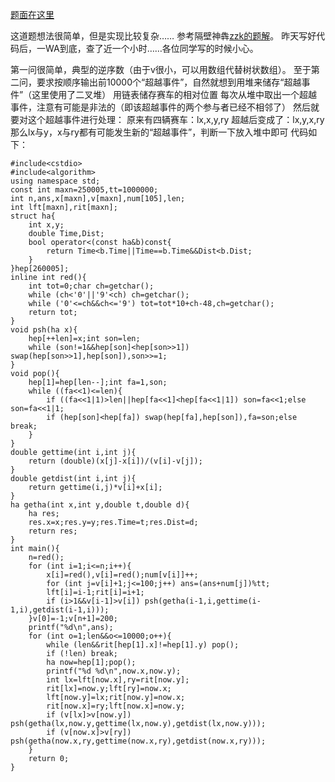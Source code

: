 [题面在这里](http://poj.org/problem?id=2274)

这道题想法很简单，但是实现比较复杂……
参考隔壁神犇[zzk的题解](http://blog.csdn.net/zzkksunboy/article/details/55005485)。
昨天写好代码后，一WA到底，查了近一个小时……各位同学写的时候小心。


第一问很简单，典型的逆序数（由于v很小，可以用数组代替树状数组）。
至于第二问，要求按顺序输出前10000个“超越事件”，自然就想到用堆来储存“超越事件”（这里使用了二叉堆）
用链表储存赛车的相对位置
每次从堆中取出一个超越事件，注意有可能是非法的（即该超越事件的两个参与者已经不相邻了）
然后就要对这个超越事件进行处理：
原来有四辆赛车：lx,x,y,ry
超越后变成了：lx,y,x,ry
那么lx与y，x与ry都有可能发生新的“超越事件”，判断一下放入堆中即可
代码如下：

```
#include<cstdio>
#include<algorithm>
using namespace std;
const int maxn=250005,tt=1000000;
int n,ans,x[maxn],v[maxn],num[105],len;
int lft[maxn],rit[maxn];
struct ha{
	int x,y;
	double Time,Dist;
	bool operator<(const ha&b)const{
		return Time<b.Time||Time==b.Time&&Dist<b.Dist;
	}
}hep[260005];
inline int red(){
	int tot=0;char ch=getchar();
	while (ch<'0'||'9'<ch) ch=getchar();
	while ('0'<=ch&&ch<='9') tot=tot*10+ch-48,ch=getchar();
	return tot;
}
void psh(ha x){
	hep[++len]=x;int son=len;
	while (son!=1&&hep[son]<hep[son>>1]) swap(hep[son>>1],hep[son]),son>>=1;
}
void pop(){
	hep[1]=hep[len--];int fa=1,son;
	while ((fa<<1)<=len){
		if ((fa<<1|1)>len||hep[fa<<1]<hep[fa<<1|1]) son=fa<<1;else son=fa<<1|1;
		if (hep[son]<hep[fa]) swap(hep[fa],hep[son]),fa=son;else break;
	}
}
double gettime(int i,int j){
	return (double)(x[j]-x[i])/(v[i]-v[j]);
}
double getdist(int i,int j){
	return gettime(i,j)*v[i]+x[i];
}
ha getha(int x,int y,double t,double d){
	ha res;
	res.x=x;res.y=y;res.Time=t;res.Dist=d;
	return res;
}
int main(){
	n=red();
	for (int i=1;i<=n;i++){
		x[i]=red(),v[i]=red();num[v[i]]++;
		for (int j=v[i]+1;j<=100;j++) ans=(ans+num[j])%tt;
		lft[i]=i-1;rit[i]=i+1;
		if (i>1&&v[i-1]>v[i]) psh(getha(i-1,i,gettime(i-1,i),getdist(i-1,i)));
	}v[0]=-1;v[n+1]=200;
	printf("%d\n",ans);
	for (int o=1;len&&o<=10000;o++){
		while (len&&rit[hep[1].x]!=hep[1].y) pop();
		if (!len) break;
		ha now=hep[1];pop();
		printf("%d %d\n",now.x,now.y);
		int lx=lft[now.x],ry=rit[now.y];
		rit[lx]=now.y;lft[ry]=now.x;
		lft[now.y]=lx;rit[now.y]=now.x;
		rit[now.x]=ry;lft[now.x]=now.y;
		if (v[lx]>v[now.y]) psh(getha(lx,now.y,gettime(lx,now.y),getdist(lx,now.y)));
		if (v[now.x]>v[ry]) psh(getha(now.x,ry,gettime(now.x,ry),getdist(now.x,ry)));
	}
	return 0;
}
```